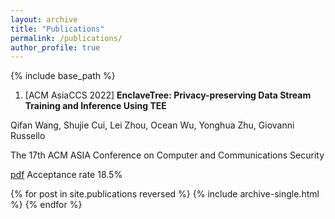 ```yaml
---
layout: archive
title: "Publications"
permalink: /publications/
author_profile: true
---
```


{% include base_path %}

1. [ACM AsiaCCS 2022] **EnclaveTree: Privacy-preserving Data Stream Training and Inference Using TEE** 

Qifan Wang, Shujie Cui, Lei Zhou, Ocean Wu, Yonghua Zhu, Giovanni Russello 

The 17th ACM ASIA Conference on Computer and Communications Security 

[pdf](http://shujiecui.github.io/files/enclavetree.pdf) Acceptance rate 18.5%


{% for post in site.publications reversed %}
  {% include archive-single.html %}
{% endfor %}
